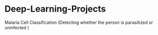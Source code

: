 # Deep-Learning-Projects
Malaria Cell Classification (Detecting whether the person is parasitized or uninfected )
